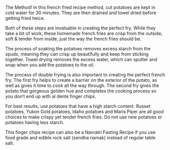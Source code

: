 The Method!
In this french fried recipe method, cut potatoes are kept in cold water for 30 minutes. They are then drained and towel dried before getting fried twice.

Both of these steps are invaluable in creating the perfect fry. While they take a bit of work, these homemade french fries are crisp from the outside, soft & tender from inside, just the way the french fries should be.

The process of soaking the potatoes removes excess starch from the spuds, meaning they can crisp up beautifully and keep from sticking together. Towel drying removes the excess water, which can sputter and snap when you add the potatoes to the oil.

The process of double frying is also important to creating the perfect french fry. The first fry helps to create a barrier on the exterior of the potato, as well as gives it time to cook all the way through. The second fry gives the potato that gorgeous golden hue and completes the cooking process so you don’t end up with al dente finger chips.

For best results, use potatoes that have a high starch content. Russet potatoes, Yukon Gold potatoes, Idaho potatoes and Maris Piper are all good choices to make crispy yet tender french fries. Do not use new potatoes or potatoes having less starch.

This finger chips recipe can also be a Navratri Fasting Recipe if you use food grade and edible rock salt (sendha namak) instead of regular table salt.